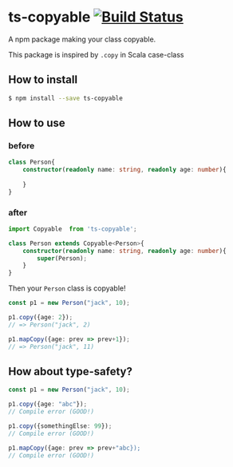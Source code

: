 # ts-copyable [![Build Status](https://travis-ci.org/nwtgck/ts-copyable-npm.svg?branch=master)](https://travis-ci.org/nwtgck/ts-copyable-npm)

A npm package making your class copyable.

This package is inspired by `.copy` in Scala case-class


## How to install

```sh
$ npm install --save ts-copyable
```

## How to use

### before

```ts
class Person{
    constructor(readonly name: string, readonly age: number){
    
    }
}
```


### after

```ts
import Copyable  from 'ts-copyable';

class Person extends Copyable<Person>{
    constructor(readonly name: string, readonly age: number){
        super(Person);
    }
}
```

Then your `Person` class is copyable!


```ts
const p1 = new Person("jack", 10);

p1.copy({age: 2});
// => Person("jack", 2)

p1.mapCopy({age: prev => prev+1});
// => Person("jack", 11) 
```

## How about type-safety?

```ts
const p1 = new Person("jack", 10);

p1.copy({age: "abc"});
// Compile error (GOOD!)

p1.copy({somethingElse: 99});
// Compile error (GOOD!)

p1.mapCopy({age: prev => prev+"abc});
// Compile error (GOOD!)

```